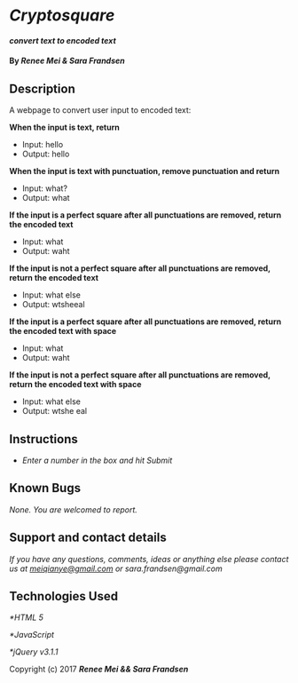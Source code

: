 # _Cryptosquare_

#### _convert text to encoded text_

#### By _**Renee Mei & Sara Frandsen**_

## Description

A webpage to convert user input to encoded text:

**When the input is text, return**

* Input: hello
* Output: hello

**When the input is text with punctuation, remove punctuation and return**

* Input: what?
* Output: what

**If the input is a perfect square after all punctuations are removed, return the encoded text**

* Input: what
* Output: waht

**If the input is not a perfect square after all punctuations are removed, return the encoded text**

* Input: what else
* Output: wtsheeal

**If the input is a perfect square after all punctuations are removed, return the encoded text with space**

* Input: what
* Output: waht

**If the input is not a perfect square after all punctuations are removed, return the encoded text with space**

* Input: what else
* Output: wtshe eal

## Instructions

* _Enter a number in the box and hit Submit_

## Known Bugs

_None. You are welcomed to report._

## Support and contact details

_If you have any questions, comments, ideas or anything else please contact us at meiqianye@gmail.com or sara.frandsen@gmail.com_

## Technologies Used

_*HTML 5_

_*JavaScript_

_*jQuery v3.1.1_

Copyright (c) 2017 **_Renee Mei && Sara Frandsen_**
